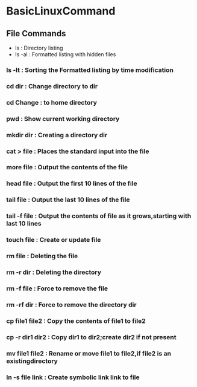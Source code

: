# BasicLinuxCommand
##  File Commands
- ls :   Directory listing
- ls -al  : Formatted listing with hidden files
### ls -lt : Sorting the Formatted listing by time modification
### cd dir : Change directory to dir
### cd Change : to home directory
### pwd : Show current working directory
### mkdir dir : Creating a directory dir
### cat > file : Places the standard input into the file
### more file : Output the contents of the file
### head file :  Output the first 10 lines of the file
### tail file :  Output the last 10 lines of the file
### tail -f file :  Output the contents of file as it grows,starting with last 10 lines
### touch file :  Create or update file
### rm file :  Deleting the file
### rm -r dir :  Deleting the directory
### rm -f file :  Force to remove the file
### rm -rf dir :  Force to remove the directory dir
### cp file1 file2 :  Copy the contents of file1 to file2
### cp -r dir1 dir2 :  Copy dir1 to dir2;create dir2 if not present
### mv file1 file2 :  Rename or move file1 to file2,if file2 is an existingdirectory
### ln -s file link :  Create symbolic link link to file
